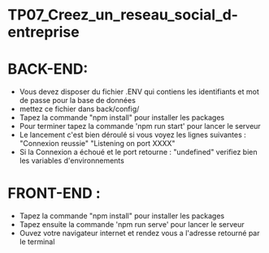 # TP07_Creez_un_reseau_social_d-entreprise

# BACK-END: 

- Vous devez disposer du fichier .ENV qui contiens les identifiants et mot de passe pour la base de données
- mettez ce fichier dans back/config/
- Tapez la commande "npm install" pour installer les packages
- Pour terminer tapez la commande 'npm run start' pour lancer le serveur
- Le lancement c'est bien déroulé si vous voyez les lignes suivantes : 
    "Connexion reussie"
    "Listening on port XXXX"
- Si la Connexion a échoué et le port retourne :  "undefined" verifiez bien les variables d'environnements


# FRONT-END : 

- Tapez la commande "npm install" pour installer les packages
- Tapez ensuite la commande 'npm run serve' pour lancer le serveur
- Ouvez votre navigateur internet et rendez vous a l'adresse retourné par le terminal 

